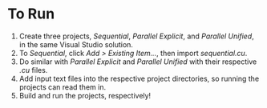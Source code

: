 # To Run

1. Create three projects, _Sequential_, _Parallel Explicit_, and _Parallel Unified_, in the same Visual Studio solution.
2. To _Sequential_, click _Add > Existing Item..._, then import _sequential.cu_.
3. Do similar with _Parallel Explicit_ and _Parallel Unified_ with their respective _.cu_ files.
4. Add input text files into the respective project directories, so running the projects can read them in.
5. Build and run the projects, respectively!
